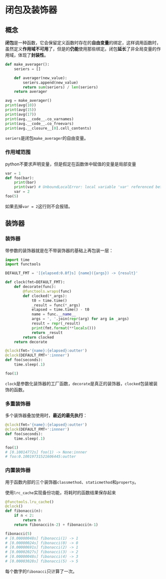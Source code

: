 # 闭包及装饰器

## 概念

**闭包**是一种函数，它会保留定义函数时存在的**自由变量**的绑定，这样调用函数时，虽然定义**作用域不可用**了，但是的**仍能**使用那些绑定。闭包**延长**了非全局变量的作用域，体现了**封装性**。

```python
def make_averager():
    seriers = []

    def averager(new_value):
        seriers.append(new_value)
        return sum(seriers) / len(seriers)
    return averager

avg = make_averager()
print(avg(10))
print(avg(15))
print(avg(17))
print(avg.__code__.co_varnames)
print(avg.__code__.co_freevars)
print(avg.__closure__[0].cell_contents)
```

`seriers`是闭包`make_averager`的自由变量。

### 作用域范围

python不要求声明变量，但是假定在函数体中赋值的变量是局部变量

```python
var = 1
def foo(bar):
    print(bar)
    print(var) # UnboundLocalError: local variable 'var' referenced before assignment
    var = 2
foo(5)
```

如果去掉`var = 2`这行则不会报错。

## 装饰器

### 装饰器

带参数的装饰器就是在不带装饰器的基础上再包装一层：

```python
import time
import functools

DEFAULT_FMT = '[{elapsed:0.8f}s] {name}({args}) -> {result}'

def clock(fmt=DEFAULT_FMT):
    def decorate(func):
        @functools.wraps(func)
        def clocked(*_args):
            t0 = time.time()
            _result = func(*_args)
            elapsed = time.time() - t0
            name = func.__name__
            args = ', '.join(repr(arg) for arg in _args)
            result = repr(_result)
            print(fmt.format(**locals()))
            return _result
        return clocked
    return decorate

@clock(fmt='{name}:{elapsed}:outter')
@clock(DEFAULT_FMT+':innner')
def foo(seconds):
    time.sleep(.1)

foo(1)
```

`clock`是参数化装饰器的工厂函数，`decorate`是真正的装饰器，`clocked`包装被装饰的函数。

### 多重装饰器

多个装饰器叠加使用时，**最近的最先执行**：

```python
@clock(fmt='{name}:{elapsed}:outter')
@clock(DEFAULT_FMT+':innner')
def foo(seconds):
    time.sleep(.1)

foo(1) 
# [0.10014772s] foo(1) -> None:innner
# foo:0.10019731521606445:outter
```

### 内置装饰器

用于函数内部的三个装饰器`classmethod`、`staticmethod`和`property`。

使用`lrc_cache`实现备份功能，将耗时的函数结果保存起来

```python
@functools.lru_cache()
@clock()
def fibonacci(n):
    if n < 2:
        return n
    return fibonacci(n-2) + fibonacci(n-1)

fibonacci(5)
# [0.00000048s] fibonacci(1) -> 1
# [0.00000024s] fibonacci(0) -> 0
# [0.00000691s] fibonacci(2) -> 1
# [0.00002027s] fibonacci(3) -> 2
# [0.00000048s] fibonacci(4) -> 3
# [0.00003028s] fibonacci(5) -> 5
```

每个数字的`fibonacci`只计算了一次。
